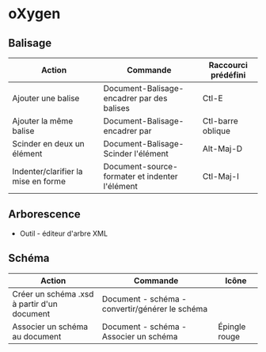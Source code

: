 # oXygen

<!-- ## Apparence

afficher la vue attributs
couper lignes-->

## Balisage

|Action |Commande |Raccourci prédéfini|
|-- |-- |-- |
|Ajouter une balise|Document-Balisage-encadrer par des balises|Ctl-E|
|Ajouter la même balise|Document-Balisage-encadrer par|Ctl-barre oblique|
|Scinder en deux un élément|Document-Balisage-Scinder l'élément|Alt-Maj-D|
|Indenter/clarifier la mise en forme|Document-source-formater et indenter l'élément|Ctl-Maj-I|


## Arborescence

- Outil - éditeur d'arbre XML

## Schéma

|Action |Commande|Icône|
|-- |-- |-- |
|Créer un schéma .xsd à partir d'un document| Document - schéma - convertir/générer le schéma||
|Associer un schéma au document| Document - schéma - Associer un schéma|Épingle rouge|


